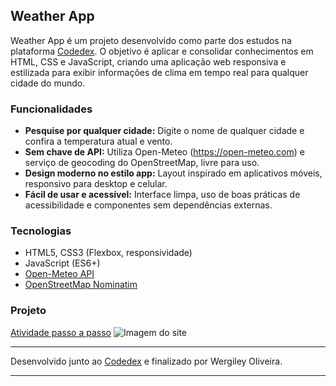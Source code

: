 ## Weather App

Weather App é um projeto desenvolvido como parte dos estudos na plataforma [Codedex](https://www.codedex.io/). O objetivo é aplicar e consolidar conhecimentos em HTML, CSS e JavaScript, criando uma aplicação web responsiva e estilizada para exibir informações de clima em tempo real para qualquer cidade do mundo.

### Funcionalidades

- **Pesquise por qualquer cidade:** Digite o nome de qualquer cidade e confira a temperatura atual e vento.
- **Sem chave de API:** Utiliza Open-Meteo (https://open-meteo.com) e serviço de geocoding do OpenStreetMap, livre para uso.
- **Design moderno no estilo app:** Layout inspirado em aplicativos móveis, responsivo para desktop e celular.
- **Fácil de usar e acessível:** Interface limpa, uso de boas práticas de acessibilidade e componentes sem dependências externas.

### Tecnologias

- HTML5, CSS3 (Flexbox, responsividade)
- JavaScript (ES6+)
- [Open-Meteo API](https://open-meteo.com)
- [OpenStreetMap Nominatim](https://nominatim.openstreetmap.org/)

### Projeto
[Atividade passo a passo](https://www.codedex.io/projects/view-weather-with-html-css-js)
![Imagem do site](caminho/para/WeatherApp.png)


***
Desenvolvido junto ao [Codedex](https://www.codedex.io/) e finalizado por Wergiley Oliveira.
***


